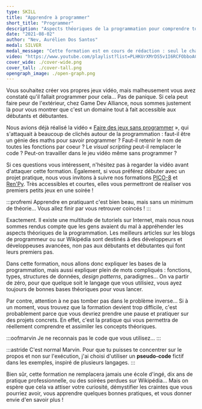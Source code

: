 ```yaml
---
type: SKILL
title: "Apprendre à programmer"
short_title: "Programmer"
description: "Aspects théoriques de la programmation pour comprendre tous les termes techniques et devenir autonome dans la création de jeux et de logiciels."
date: "2021-08-02"
author: "Nev, Aurélien Dos Santos"
medal: SILVER
medal_message: "Cette formation est en cours de rédaction : seul le chapitre 1 est finalisé. [Voir l'avancement.](https://github.com/gamedevalliance/fairedesjeux.fr/issues/39)"
video: "https://www.youtube.com/playlist?list=PLHKUrXMrDS5v1I6RCFObboACa2PtEfTmA"
cover_wide: ./cover-wide.png
cover_tall: ./cover-tall.png
opengraph_image: ./open-graph.png
---
```


Vous souhaitez créer vos propres jeux vidéo, mais malheusement vous avez constaté qu'il fallait programmer pour cela... Pas de panique. Si cela peut faire peur de l'extérieur, chez Game Dev Alliance, nous sommes justement là pour vous montrer que c'est un domaine tout à fait accessible aux débutants et débutantes.

Nous avions déjà réalisé la vidéo « [Faire des jeux sans programmer](https://www.youtube.com/watch?v=AAp3cNlJxCw) », qui s'attaquait à beaucoup de clichés autour de la programmation : faut-il être un génie des maths pour savoir programmer ? Faut-il retenir le nom de toutes les fonctions par coeur ? Le *visual scripting* peut-il remplacer le code ? Peut-on travailler dans le jeu vidéo même sans programmer ? 

Si ces questions vous intéressent, n'hésitez pas à regarder la vidéo avant d'attaquer cette formation. Également, si vous préférez débuter avec un projet pratique, nous vous invitons à suivre nos formations [PICO-8](https://fairedesjeux.fr/pico-8/) et [Ren'Py](https://fairedesjeux.fr/renpy/). Très accessibles et courtes, elles vous permettront de réaliser vos premiers petits jeux en une soirée !

:::profremi
Apprendre en pratiquant c'est bien beau, mais sans un minimum de théorie... Vous allez finir par vous retrouver coincés !
:::

Exactement. Il existe une multitude de tutoriels sur Internet, mais nous nous sommes rendus compte que les gens avaient du mal à appréhender les aspects théoriques de la programmation. Les meilleurs articles sur les blogs de programmeur ou sur Wikipédia sont destinés à des développeurs et développeuses avancées, non pas aux débutants et débutantes qui font leurs premiers pas.

Dans cette formation, nous allons donc expliquer les bases de la programmation, mais aussi expliquer plein de mots compliqués : fonctions, types, structures de données, *design patterns*, paradigmes... On va partir de zéro, pour que quelque soit le langage que vous utilisiez, vous ayez toujours de bonnes bases théoriques pour vous lancer.

Par contre, attention à ne pas tomber pas dans le problème inverse... Si à un moment, vous trouvez que la formation devient trop difficile, c'est probablement parce que vous devriez prendre une pause et pratiquer sur des projets concrets. En effet, c'est la pratique qui vous permettra de réellement comprendre et assimiler les concepts théoriques.

:::oofmarvin
Je ne reconnais pas le code que vous utilisez...
:::

:::astride
C'est normal Marvin. Pour que tu puisses te concentrer sur le propos et non sur l'exécution, j'ai choisi d'utiliser un **pseudo-code** fictif dans les exemples, inspiré de plusieurs langages.
:::

Bien sûr, cette formation ne remplacera jamais une école d'ingé, dix ans de pratique professionnelle, ou des soirées perdues sur Wikipédia... Mais on espère que cela va attiser votre curiosité, démystifier les craintes que vous pourriez avoir, vous apprendre quelques bonnes pratiques, et vous donner envie d'en savoir plus !
